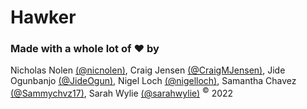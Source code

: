 # Hawker


### Made with a whole lot of :heart: by
Nicholas Nolen [(@nicnolen)](https://github.com/nicnolen), Craig Jensen [(@CraigMJensen)](https://github.com/CraigMJensen), Jide Ogunbanjo [(@JideOgun)](https://github.com/JideOgun), Nigel Loch [(@nigelloch)](https://github.com/nigelloch), Samantha Chavez [(@Sammychvz17)](https://github.com/Sammychvz17), Sarah Wylie [(@sarahwylie)](https://github.com/sarahwylie)
<sup>©</sup> 2022
